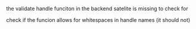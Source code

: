 the validate handle funciton in the backend satelite is missing to check for 

check if the funcion allows for whitespaces in handle names (it should not)
